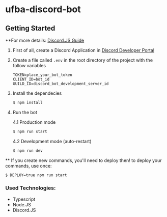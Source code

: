 # ufba-discord-bot
 
## Getting Started
**For more details: [Discord.JS Guide](https://discordjs.guide/)
1. First of all, create a Discord Application in [Discord Developer Portal](https://discord.com/developers/applications/)
2. Create a file called `.env` in the root directory of the project with the follow variables
    ```.env
    TOKEN=place_your_bot_token
    CLIENT_ID=bot_id
    GUILD_ID=discord_bot_development_server_id
    ```
3. Install the dependecies
    ```bash
    $ npm install
    ```
4. Run the bot
      
    4.1 Production mode
    ```bash
    $ npm run start
    ``` 
    4.2 Development mode (auto-restart)
    ```bash
    $ npm run dev
    ```
** If you create new commands, you'll need to deploy then!
to deploy your commands, use once:
```bash
$ DEPLOY=true npm run start
```

### Used Technologies:
* Typescript
* Node.JS
* Discord.JS
